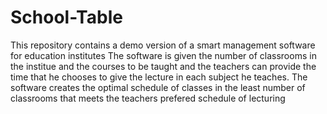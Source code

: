 # School-Table
This repository contains a demo version of a smart management software for education  institutes
The software is given the number of classrooms in the institue and the courses to be taught and the teachers can provide the time that he chooses to give the lecture in each subject he teaches. The software creates the optimal schedule of classes in the least number of classrooms that meets the teachers prefered schedule of lecturing
